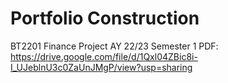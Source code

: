 # Portfolio Construction
BT2201 Finance Project AY 22/23 Semester 1
PDF: https://drive.google.com/file/d/1Qxl04ZBic8i-I_UJeblnU3c0ZaUnJMgP/view?usp=sharing
